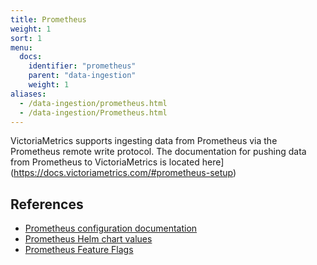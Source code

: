 ```yaml
---
title: Prometheus
weight: 1
sort: 1
menu:
  docs:
    identifier: "prometheus"
    parent: "data-ingestion"
    weight: 1
aliases:
  - /data-ingestion/prometheus.html
  - /data-ingestion/Prometheus.html
---
```


VictoriaMetrics supports ingesting data from Prometheus via the Prometheus remote write protocol.
The documentation for pushing data from Prometheus to VictoriaMetrics is located here](https://docs.victoriametrics.com/#prometheus-setup)


## References


- [Prometheus configuration documentation](https://prometheus.io/docs/prometheus/latest/configuration/configuration/)
- [Prometheus Helm chart values](https://github.com/prometheus-community/helm-charts/blob/main/charts/prometheus/values.yaml)
- [Prometheus Feature Flags](https://prometheus.io/docs/prometheus/latest/feature_flags/#prometheus-agent)

